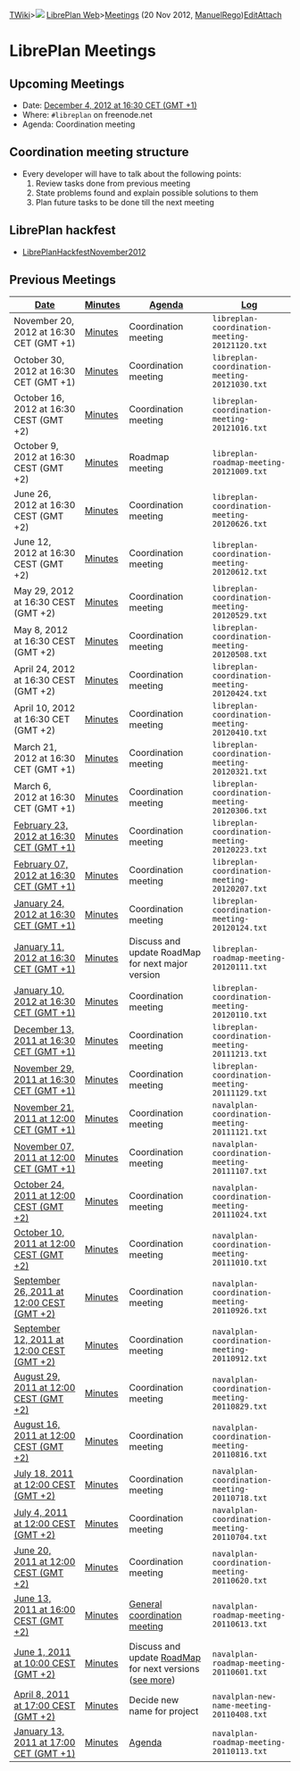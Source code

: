 [TWiki](/twiki/Main/WebHome)&gt;![](/twiki/TWiki/TWikiDocGraphics/web-bg-small.gif) [LibrePlan Web](/twiki/LibrePlan/WebHome)&gt;[Meetings](http://wiki.libreplan-enterprise.com/twiki/LibrePlan/Meetings "Topic revision: 66 (20 Nov 2012 - 16:15:11)") (20 Nov 2012, [ManuelRego](/twiki/Main/ManuelRego))[Edit](http://wiki.libreplan-enterprise.com/twiki/bin/edit/LibrePlan/Meetings?t=1520337952 "Edit this topic text")[Attach](/twiki/bin/attach/LibrePlan/Meetings "Attach an image or document to this topic")

 LibrePlan Meetings
==============================================================================================

 Upcoming Meetings
------------------------------------------------------

-   Date: [December 4, 2012 at 16:30 CET (GMT +1)](http://www.timeanddate.com/worldclock/fixedtime.html?day=4&month=12&year=2012&hour=16&min=30&sec=0&p1=48)
-   Where: `#libreplan` on freenode.net
-   Agenda: Coordination meeting

 Coordination meeting structure
--------------------------------------------------------------------------------

-   Every developer will have to talk about the following points:
    1.  Review tasks done from previous meeting
    2.  State problems found and explain possible solutions to them
    3.  Plan future tasks to be done till the next meeting

 LibrePlan hackfest
----------------------------------------------------------------------------------------------

-   [LibrePlanHackfestNovember2012](/twiki/LibrePlan/LibrePlanHackfestNovember2012)

 Previous Meetings
------------------------------------------------------

| [Date](http://wiki.libreplan-enterprise.com/twiki/LibrePlan/Meetings?sortcol=0;table=1;up=0#sorted_table "Sort by this column")             | [Minutes](http://wiki.libreplan-enterprise.com/twiki/LibrePlan/Meetings?sortcol=1;table=1;up=0#sorted_table "Sort by this column") | [Agenda](http://wiki.libreplan-enterprise.com/twiki/LibrePlan/Meetings?sortcol=2;table=1;up=0#sorted_table "Sort by this column")            | [Log](http://wiki.libreplan-enterprise.com/twiki/LibrePlan/Meetings?sortcol=3;table=1;up=0#sorted_table "Sort by this column") |
|------------------------------------------------------------------------------------------------------------------------------------------------------|---------------------------------------------------------------------------------------------------------------------------------------------|-------------------------------------------------------------------------------------------------------------------------------------------------------|-----------------------------------------------------------------------------------------------------------------------------------------|
| November 20, 2012 at 16:30 CET (GMT +1)                                                                                                              | [Minutes](/twiki/LibrePlan/MinuteS20121120)                                                                                        | Coordination meeting                                                                                                                                  | `libreplan-coordination-meeting-20121120.txt`                                                                                           |
| October 30, 2012 at 16:30 CET (GMT +1)                                                                                                               | [Minutes](/twiki/LibrePlan/MinuteS20121030)                                                                                        | Coordination meeting                                                                                                                                  | `libreplan-coordination-meeting-20121030.txt`                                                                                           |
| October 16, 2012 at 16:30 CEST (GMT +2)                                                                                                              | [Minutes](/twiki/LibrePlan/MinuteS20121016)                                                                                        | Coordination meeting                                                                                                                                  | `libreplan-coordination-meeting-20121016.txt`                                                                                           |
| October 9, 2012 at 16:30 CEST (GMT +2)                                                                                                               | [Minutes](/twiki/LibrePlan/MinuteS20121009)                                                                                        | Roadmap meeting                                                                                                                                       | `libreplan-roadmap-meeting-20121009.txt`                                                                                                |
| June 26, 2012 at 16:30 CEST (GMT +2)                                                                                                                 | [Minutes](/twiki/LibrePlan/MinuteS20120626)                                                                                        | Coordination meeting                                                                                                                                  | `libreplan-coordination-meeting-20120626.txt`                                                                                           |
| June 12, 2012 at 16:30 CEST (GMT +2)                                                                                                                 | [Minutes](/twiki/LibrePlan/MinuteS20120612)                                                                                        | Coordination meeting                                                                                                                                  | `libreplan-coordination-meeting-20120612.txt`                                                                                           |
| May 29, 2012 at 16:30 CEST (GMT +2)                                                                                                                  | [Minutes](/twiki/LibrePlan/MinuteS20120529)                                                                                        | Coordination meeting                                                                                                                                  | `libreplan-coordination-meeting-20120529.txt`                                                                                           |
| May 8, 2012 at 16:30 CEST (GMT +2)                                                                                                                   | [Minutes](/twiki/LibrePlan/MinuteS20120508)                                                                                        | Coordination meeting                                                                                                                                  | `libreplan-coordination-meeting-20120508.txt`                                                                                           |
| April 24, 2012 at 16:30 CEST (GMT +2)                                                                                                                | [Minutes](/twiki/LibrePlan/MinuteS20120424)                                                                                        | Coordination meeting                                                                                                                                  | `libreplan-coordination-meeting-20120424.txt`                                                                                           |
| April 10, 2012 at 16:30 CET (GMT +2)                                                                                                                 | [Minutes](/twiki/LibrePlan/MinuteS20120410)                                                                                        | Coordination meeting                                                                                                                                  | `libreplan-coordination-meeting-20120410.txt`                                                                                           |
| March 21, 2012 at 16:30 CET (GMT +1)                                                                                                                 | [Minutes](/twiki/LibrePlan/MinuteS20120321)                                                                                        | Coordination meeting                                                                                                                                  | `libreplan-coordination-meeting-20120321.txt`                                                                                           |
| March 6, 2012 at 16:30 CET (GMT +1)                                                                                                                  | [Minutes](/twiki/LibrePlan/MinuteS20120306)                                                                                        | Coordination meeting                                                                                                                                  | `libreplan-coordination-meeting-20120306.txt`                                                                                           |
| [February 23, 2012 at 16:30 CET (GMT +1)](http://www.timeanddate.com/worldclock/fixedtime.html?day=23&month=02&year=2012&hour=16&min=30&sec=0&p1=48) | [Minutes](/twiki/LibrePlan/MinuteS20120223)                                                                                        | Coordination meeting                                                                                                                                  | `libreplan-coordination-meeting-20120223.txt`                                                                                           |
| [February 07, 2012 at 16:30 CET (GMT +1)](http://www.timeanddate.com/worldclock/fixedtime.html?day=07&month=02&year=2012&hour=16&min=30&sec=0&p1=48) | [Minutes](/twiki/LibrePlan/MinuteS20120207)                                                                                        | Coordination meeting                                                                                                                                  | `libreplan-coordination-meeting-20120207.txt`                                                                                           |
| [January 24, 2012 at 16:30 CET (GMT +1)](http://www.timeanddate.com/worldclock/fixedtime.html?day=24&month=01&year=2012&hour=16&min=30&sec=0&p1=48)  | [Minutes](/twiki/LibrePlan/MinuteS20120124)                                                                                        | Coordination meeting                                                                                                                                  | `libreplan-coordination-meeting-20120124.txt`                                                                                           |
| [January 11, 2012 at 16:30 CET (GMT +1)](http://www.timeanddate.com/worldclock/fixedtime.html?day=11&month=01&year=2012&hour=16&min=30&sec=0&p1=48)  | [Minutes](/twiki/LibrePlan/MinuteS20120111)                                                                                        | Discuss and update RoadMap for next major version                                                                                                     | `libreplan-roadmap-meeting-20120111.txt`                                                                                                |
| [January 10, 2012 at 16:30 CET (GMT +1)](http://www.timeanddate.com/worldclock/fixedtime.html?day=10&month=01&year=2012&hour=16&min=30&sec=0&p1=48)  | [Minutes](/twiki/LibrePlan/MinuteS20120110)                                                                                        | Coordination meeting                                                                                                                                  | `libreplan-coordination-meeting-20120110.txt`                                                                                           |
| [December 13, 2011 at 16:30 CET (GMT +1)](http://www.timeanddate.com/worldclock/fixedtime.html?day=13&month=12&year=2011&hour=16&min=30&sec=0&p1=48) | [Minutes](/twiki/LibrePlan/MinuteS20111213)                                                                                        | Coordination meeting                                                                                                                                  | `libreplan-coordination-meeting-20111213.txt`                                                                                           |
| [November 29, 2011 at 16:30 CET (GMT +1)](http://www.timeanddate.com/worldclock/fixedtime.html?day=29&month=11&year=2011&hour=16&min=30&sec=0&p1=48) | [Minutes](/twiki/LibrePlan/MinuteS20111129)                                                                                        | Coordination meeting                                                                                                                                  | `libreplan-coordination-meeting-20111129.txt`                                                                                           |
| [November 21, 2011 at 12:00 CET (GMT +1)](http://www.timeanddate.com/worldclock/fixedtime.html?day=21&month=11&year=2011&hour=12&min=0&sec=0&p1=48)  | [Minutes](/twiki/LibrePlan/MinuteS20111121)                                                                                        | Coordination meeting                                                                                                                                  | `navalplan-coordination-meeting-20111121.txt`                                                                                           |
| [November 07, 2011 at 12:00 CET (GMT +1)](http://www.timeanddate.com/worldclock/fixedtime.html?day=07&month=11&year=2011&hour=12&min=0&sec=0&p1=48)  | [Minutes](/twiki/LibrePlan/MinuteS20111107)                                                                                        | Coordination meeting                                                                                                                                  | `navalplan-coordination-meeting-20111107.txt`                                                                                           |
| [October 24, 2011 at 12:00 CEST (GMT +2)](http://www.timeanddate.com/worldclock/fixedtime.html?day=24&month=10&year=2011&hour=12&min=0&sec=0&p1=48)  | [Minutes](/twiki/LibrePlan/MinuteS20111024)                                                                                        | Coordination meeting                                                                                                                                  | `navalplan-coordination-meeting-20111024.txt`                                                                                           |
| [October 10, 2011 at 12:00 CEST (GMT +2)](http://www.timeanddate.com/worldclock/fixedtime.html?day=10&month=10&year=2011&hour=12&min=0&sec=0&p1=48)  | [Minutes](/twiki/LibrePlan/MinuteS20111010)                                                                                        | Coordination meeting                                                                                                                                  | `navalplan-coordination-meeting-20111010.txt`                                                                                           |
| [September 26, 2011 at 12:00 CEST (GMT +2)](http://www.timeanddate.com/worldclock/fixedtime.html?day=26&month=9&year=2011&hour=12&min=0&sec=0&p1=48) | [Minutes](/twiki/LibrePlan/MinuteS20110926)                                                                                        | Coordination meeting                                                                                                                                  | `navalplan-coordination-meeting-20110926.txt`                                                                                           |
| [September 12, 2011 at 12:00 CEST (GMT +2)](http://www.timeanddate.com/worldclock/fixedtime.html?day=12&month=9&year=2011&hour=12&min=0&sec=0&p1=48) | [Minutes](/twiki/LibrePlan/MinuteS20110912)                                                                                        | Coordination meeting                                                                                                                                  | `navalplan-coordination-meeting-20110912.txt`                                                                                           |
| [August 29, 2011 at 12:00 CEST (GMT +2)](http://www.timeanddate.com/worldclock/fixedtime.html?day=29&month=8&year=2011&hour=12&min=0&sec=0&p1=48)    | [Minutes](/twiki/LibrePlan/MinuteS20110829)                                                                                        | Coordination meeting                                                                                                                                  | `navalplan-coordination-meeting-20110829.txt`                                                                                           |
| [August 16, 2011 at 12:00 CEST (GMT +2)](http://www.timeanddate.com/worldclock/fixedtime.html?day=16&month=8&year=2011&hour=12&min=0&sec=0&p1=48)    | [Minutes](/twiki/LibrePlan/MinuteS20110816)                                                                                        | Coordination meeting                                                                                                                                  | `navalplan-coordination-meeting-20110816.txt`                                                                                           |
| [July 18, 2011 at 12:00 CEST (GMT +2)](http://www.timeanddate.com/worldclock/fixedtime.html?day=18&month=7&year=2011&hour=12&min=0&sec=0&p1=48)      | [Minutes](/twiki/LibrePlan/MinuteS20110718)                                                                                        | Coordination meeting                                                                                                                                  | `navalplan-coordination-meeting-20110718.txt`                                                                                           |
| [July 4, 2011 at 12:00 CEST (GMT +2)](http://www.timeanddate.com/worldclock/fixedtime.html?day=04&month=7&year=2011&hour=12&min=0&sec=0&p1=48)       | [Minutes](/twiki/LibrePlan/MinuteS20110704)                                                                                        | Coordination meeting                                                                                                                                  | `navalplan-coordination-meeting-20110704.txt`                                                                                           |
| [June 20, 2011 at 12:00 CEST (GMT +2)](http://www.timeanddate.com/worldclock/fixedtime.html?day=20&month=6&year=2011&hour=12&min=0&sec=0&p1=48)      | [Minutes](/twiki/LibrePlan/MinuteS20110620)                                                                                        | Coordination meeting                                                                                                                                  | `navalplan-coordination-meeting-20110620.txt`                                                                                           |
| [June 13, 2011 at 16:00 CEST (GMT +2)](http://www.timeanddate.com/worldclock/fixedtime.html?day=13&month=6&year=2011&hour=16&min=0&sec=0&p1=48)      | [Minutes](/twiki/LibrePlan/MinuteS20110613)                                                                                        | [General coordination meeting](https://sourceforge.net/mailarchive/forum.php?thread_name=1307443691.2253.29.camel%40orion&forum_name=navalplan-devel) | `navalplan-roadmap-meeting-20110613.txt`                                                                                                |
| [June 1, 2011 at 10:00 CEST (GMT +2)](http://www.timeanddate.com/worldclock/fixedtime.html?day=1&month=6&year=2011&hour=10&min=0&sec=0&p1=48)        | [Minutes](/twiki/LibrePlan/MinuteS20110601)                                                                                        | Discuss and update [RoadMap](/twiki/LibrePlan/RoadMap) for next versions ([see more](https://etherpad.igalia.com/286))                       | `navalplan-roadmap-meeting-20110601.txt`                                                                                                |
| [April 8, 2011 at 17:00 CEST (GMT +2)](http://www.timeanddate.com/worldclock/fixedtime.html?day=8&month=4&year=2011&hour=17&min=0&sec=0&p1=48)       | [Minutes](/twiki/LibrePlan/MinuteS20110408)                                                                                        | Decide new name for project                                                                                                                           | `navalplan-new-name-meeting-20110408.txt`                                                                                               |
| [January 13, 2011 at 17:00 CET (GMT +1)](http://www.timeanddate.com/worldclock/fixedtime.html?day=13&month=1&year=2011&hour=17&min=0&sec=0&p1=48)    | [Minutes](/twiki/LibrePlan/MinuteS20110113)                                                                                        | [Agenda](https://etherpad.igalia.com/191)                                                                                                             | `navalplan-roadmap-meeting-20110113.txt`                                                                                                |


